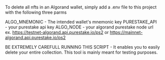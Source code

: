 To delete all nfts in an Algorand wallet, simply add a .env file to this project with the following three parms

ALGO_MNEMONIC - The intended wallet's mnemonic key
PURESTAKE_API - your purestake api key
ALGO_NODE - your algorand purestake node url ex. https://testnet-algorand.api.purestake.io/ps2 or https://mainnet-algorand.api.purestake.io/ps2

BE EXTREMELY CAREFULL RUNNING THIS SCRIPT - It enables you to easily delete your entire collection. This tool is mainly meant for testing purposes.
